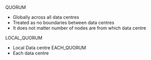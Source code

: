 QUORUM
* Globally across all data centres
* Treated as no boundaries between data centres
* It does not matter number of nodes are from which data centre 

LOCAL_QUORUM
* Local Data centre
EACH_QUORUM
* Each data centre
